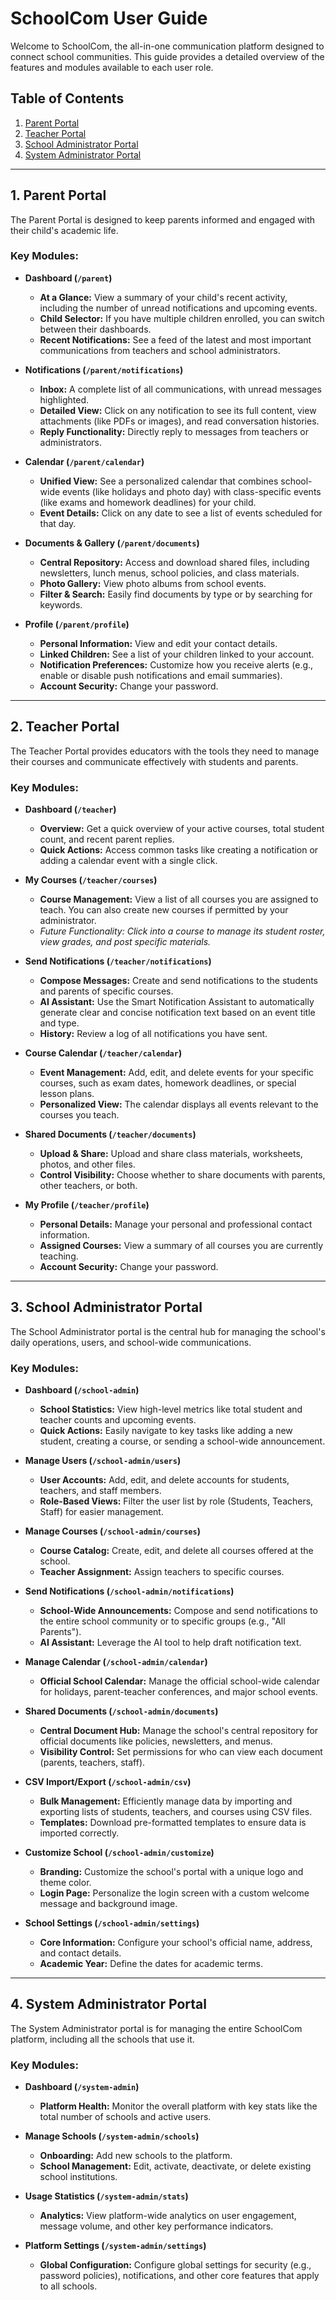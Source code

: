 # SchoolCom User Guide

Welcome to SchoolCom, the all-in-one communication platform designed to connect school communities. This guide provides a detailed overview of the features and modules available to each user role.

## Table of Contents
1.  [Parent Portal](#1-parent-portal)
2.  [Teacher Portal](#2-teacher-portal)
3.  [School Administrator Portal](#3-school-administrator-portal)
4.  [System Administrator Portal](#4-system-administrator-portal)

---

## 1. Parent Portal

The Parent Portal is designed to keep parents informed and engaged with their child's academic life.

### Key Modules:

*   **Dashboard (`/parent`)**
    *   **At a Glance:** View a summary of your child's recent activity, including the number of unread notifications and upcoming events.
    *   **Child Selector:** If you have multiple children enrolled, you can switch between their dashboards.
    *   **Recent Notifications:** See a feed of the latest and most important communications from teachers and school administrators.

*   **Notifications (`/parent/notifications`)**
    *   **Inbox:** A complete list of all communications, with unread messages highlighted.
    *   **Detailed View:** Click on any notification to see its full content, view attachments (like PDFs or images), and read conversation histories.
    *   **Reply Functionality:** Directly reply to messages from teachers or administrators.

*   **Calendar (`/parent/calendar`)**
    *   **Unified View:** See a personalized calendar that combines school-wide events (like holidays and photo day) with class-specific events (like exams and homework deadlines) for your child.
    *   **Event Details:** Click on any date to see a list of events scheduled for that day.

*   **Documents & Gallery (`/parent/documents`)**
    *   **Central Repository:** Access and download shared files, including newsletters, lunch menus, school policies, and class materials.
    *   **Photo Gallery:** View photo albums from school events.
    *   **Filter & Search:** Easily find documents by type or by searching for keywords.

*   **Profile (`/parent/profile`)**
    *   **Personal Information:** View and edit your contact details.
    *   **Linked Children:** See a list of your children linked to your account.
    *   **Notification Preferences:** Customize how you receive alerts (e.g., enable or disable push notifications and email summaries).
    *   **Account Security:** Change your password.

---

## 2. Teacher Portal

The Teacher Portal provides educators with the tools they need to manage their courses and communicate effectively with students and parents.

### Key Modules:

*   **Dashboard (`/teacher`)**
    *   **Overview:** Get a quick overview of your active courses, total student count, and recent parent replies.
    *   **Quick Actions:** Access common tasks like creating a notification or adding a calendar event with a single click.

*   **My Courses (`/teacher/courses`)**
    *   **Course Management:** View a list of all courses you are assigned to teach. You can also create new courses if permitted by your administrator.
    *   *Future Functionality: Click into a course to manage its student roster, view grades, and post specific materials.*

*   **Send Notifications (`/teacher/notifications`)**
    *   **Compose Messages:** Create and send notifications to the students and parents of specific courses.
    *   **AI Assistant:** Use the Smart Notification Assistant to automatically generate clear and concise notification text based on an event title and type.
    *   **History:** Review a log of all notifications you have sent.

*   **Course Calendar (`/teacher/calendar`)**
    *   **Event Management:** Add, edit, and delete events for your specific courses, such as exam dates, homework deadlines, or special lesson plans.
    *   **Personalized View:** The calendar displays all events relevant to the courses you teach.

*   **Shared Documents (`/teacher/documents`)**
    *   **Upload & Share:** Upload and share class materials, worksheets, photos, and other files.
    *   **Control Visibility:** Choose whether to share documents with parents, other teachers, or both.

*   **My Profile (`/teacher/profile`)**
    *   **Personal Details:** Manage your personal and professional contact information.
    *   **Assigned Courses:** View a summary of all courses you are currently teaching.
    *   **Account Security:** Change your password.

---

## 3. School Administrator Portal

The School Administrator portal is the central hub for managing the school's daily operations, users, and school-wide communications.

### Key Modules:

*   **Dashboard (`/school-admin`)**
    *   **School Statistics:** View high-level metrics like total student and teacher counts and upcoming events.
    *   **Quick Actions:** Easily navigate to key tasks like adding a new student, creating a course, or sending a school-wide announcement.

*   **Manage Users (`/school-admin/users`)**
    *   **User Accounts:** Add, edit, and delete accounts for students, teachers, and staff members.
    *   **Role-Based Views:** Filter the user list by role (Students, Teachers, Staff) for easier management.

*   **Manage Courses (`/school-admin/courses`)**
    *   **Course Catalog:** Create, edit, and delete all courses offered at the school.
    *   **Teacher Assignment:** Assign teachers to specific courses.

*   **Send Notifications (`/school-admin/notifications`)**
    *   **School-Wide Announcements:** Compose and send notifications to the entire school community or to specific groups (e.g., "All Parents").
    *   **AI Assistant:** Leverage the AI tool to help draft notification text.

*   **Manage Calendar (`/school-admin/calendar`)**
    *   **Official School Calendar:** Manage the official school-wide calendar for holidays, parent-teacher conferences, and major school events.

*   **Shared Documents (`/school-admin/documents`)**
    *   **Central Document Hub:** Manage the school's central repository for official documents like policies, newsletters, and menus.
    *   **Visibility Control:** Set permissions for who can view each document (parents, teachers, staff).

*   **CSV Import/Export (`/school-admin/csv`)**
    *   **Bulk Management:** Efficiently manage data by importing and exporting lists of students, teachers, and courses using CSV files.
    *   **Templates:** Download pre-formatted templates to ensure data is imported correctly.

*   **Customize School (`/school-admin/customize`)**
    *   **Branding:** Customize the school's portal with a unique logo and theme color.
    *   **Login Page:** Personalize the login screen with a custom welcome message and background image.

*   **School Settings (`/school-admin/settings`)**
    *   **Core Information:** Configure your school's official name, address, and contact details.
    *   **Academic Year:** Define the dates for academic terms.

---

## 4. System Administrator Portal

The System Administrator portal is for managing the entire SchoolCom platform, including all the schools that use it.

### Key Modules:

*   **Dashboard (`/system-admin`)**
    *   **Platform Health:** Monitor the overall platform with key stats like the total number of schools and active users.

*   **Manage Schools (`/system-admin/schools`)**
    *   **Onboarding:** Add new schools to the platform.
    *   **School Management:** Edit, activate, deactivate, or delete existing school institutions.

*   **Usage Statistics (`/system-admin/stats`)**
    *   **Analytics:** View platform-wide analytics on user engagement, message volume, and other key performance indicators.

*   **Platform Settings (`/system-admin/settings`)**
    *   **Global Configuration:** Configure global settings for security (e.g., password policies), notifications, and other core features that apply to all schools.
